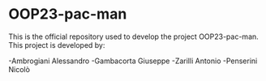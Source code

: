 # OOP23-pac-man

This is the official  repository used to develop the project OOP23-pac-man.
This project is developed by:

-Ambrogiani Alessandro
-Gambacorta Giuseppe
-Zarilli Antonio
-Penserini Nicolò
